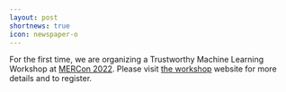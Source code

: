 ```yaml
---
layout: post
shortnews: true
icon: newspaper-o
---
```


For the first time, we are organizing a Trustworthy Machine Learning Workshop at [MERCon 2022](https://mercon.uom.lk/). Please visit [the workshop](https://trustworthyml-uom.github.io/2022/) website for more details and to register. 

